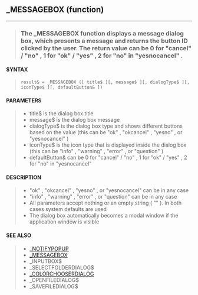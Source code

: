 ## _MESSAGEBOX (function)
---
<blockquote>

### The _MESSAGEBOX function displays a message dialog box, which presents a message and returns the button ID clicked by the user. The return value can be 0 for "cancel" / "no" , 1 for "ok" / "yes" , 2 for "no" in "yesnocancel" .

</blockquote>

#### SYNTAX

<blockquote>

`result& = _MESSAGEBOX ([ title$ ][, message$ ][, dialogType$ ][, iconType$ ][, defaultButton& ])`

</blockquote>

#### PARAMETERS

<blockquote>

* title$ is the dialog box title
* message$ is the dialog box message
* dialogType$ is the dialog box type and shows different buttons based on the value (this can be "ok" , "okcancel" , "yesno" , or "yesnocancel" )
* iconType$ is the icon type that is displayed inside the dialog box (this can be "info" , "warning" , "error" , or "question" )
* defaultButton& can be 0 for "cancel" / "no" , 1 for "ok" / "yes" , 2 for "no" in "yesnocancel"

</blockquote>

#### DESCRIPTION

<blockquote>

* "ok" , "okcancel" , "yesno" , or "yesnocancel" can be in any case
* "info" , "warning" , "error" , or "question" can be in any case
* All parameters accept nothing or an empty string ( "" ). In both cases system defaults are used
* The dialog box automatically becomes a modal window if the application window is visible


</blockquote>

#### SEE ALSO

<blockquote>

* [_NOTIFYPOPUP](./_NOTIFYPOPUP.md)
* [_MESSAGEBOX](./_MESSAGEBOX.md)
* _INPUTBOX$
* _SELECTFOLDERDIALOG$
* [_COLORCHOOSERDIALOG](./_COLORCHOOSERDIALOG.md)
* _OPENFILEDIALOG$
* _SAVEFILEDIALOG$

</blockquote>
